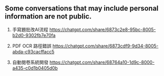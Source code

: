 ## Some conversations that may include personal information are not public.

1. 手寫題批改AI流程
https://chatgpt.com/share/6873c2e8-95bc-8005-b2d0-9302fb7e70fa

2. PDF OCR 路徑錯誤
https://chatgpt.com/share/6873cdf9-9d34-8005-abda-c93cacffacc5

3. 自動閱卷系統開發
https://chatgpt.com/share/68764a10-1d9c-8000-a435-c0d1b0405d0b

